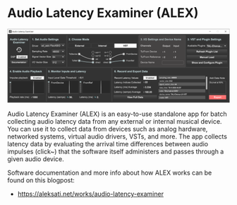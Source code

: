 # Audio Latency Examiner (ALEX)

<p align="center">
 <img src="./img/main-ui.png">
</p>

Audio Latency Examiner (ALEX) is an easy-to-use standalone app for batch collecting audio latency data from any external or internal musical device. You can use it to collect data from devices such as analog hardware, networked systems, virtual audio drivers, VSTs, and more. The app collects latency data by evaluating the arrival time differences between audio impulses (click~) that the software itself administers and passes through a given audio device.

Software documentation and more info about how ALEX works can be found on this blogpost:

- https://aleksati.net/works/audio-latency-examiner
